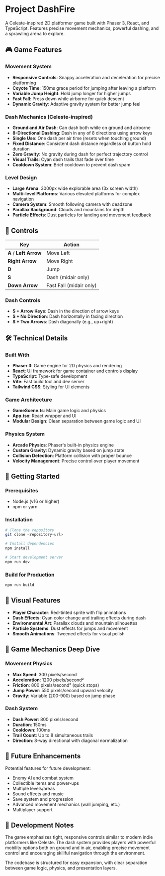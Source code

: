 # Project DashFire

A Celeste-inspired 2D platformer game built with Phaser 3, React, and TypeScript. Features precise movement mechanics, powerful dashing, and a sprawling arena to explore.

## 🎮 Game Features

### Movement System
- **Responsive Controls**: Snappy acceleration and deceleration for precise platforming
- **Coyote Time**: 150ms grace period for jumping after leaving a platform
- **Variable Jump Height**: Hold jump longer for higher jumps
- **Fast Fall**: Press down while airborne for quick descent
- **Dynamic Gravity**: Adaptive gravity system for better jump feel

### Dash Mechanics (Celeste-inspired)
- **Ground and Air Dash**: Can dash both while on ground and airborne
- **8-Directional Dashing**: Dash in any of 8 directions using arrow keys
- **Single Use**: One dash per air time (resets when touching ground)
- **Fixed Distance**: Consistent dash distance regardless of button hold duration
- **Zero Gravity**: No gravity during dash for perfect trajectory control
- **Visual Trails**: Cyan dash trails that fade over time
- **Cooldown System**: Brief cooldown to prevent dash spam

### Level Design
- **Large Arena**: 3000px wide explorable area (3x screen width)
- **Multi-level Platforms**: Various elevated platforms for complex navigation
- **Camera System**: Smooth following camera with deadzone
- **Parallax Background**: Clouds and mountains for depth
- **Particle Effects**: Dust particles for landing and movement feedback

## 🎯 Controls

| Key | Action |
|-----|--------|
| **A** / **Left Arrow** | Move Left |
| **Right Arrow** | Move Right |
| **D** | Jump |
| **S** | Dash (midair only) |
| **Down Arrow** | Fast Fall (midair only) |

### Dash Controls
- **S + Arrow Keys**: Dash in the direction of arrow keys
- **S + No Direction**: Dash horizontally in facing direction
- **S + Two Arrows**: Dash diagonally (e.g., up+right)

## 🛠️ Technical Details

### Built With
- **Phaser 3**: Game engine for 2D physics and rendering
- **React**: UI framework for game container and controls display
- **TypeScript**: Type-safe development
- **Vite**: Fast build tool and dev server
- **Tailwind CSS**: Styling for UI elements

### Game Architecture
- **GameScene.ts**: Main game logic and physics
- **App.tsx**: React wrapper and UI
- **Modular Design**: Clean separation between game logic and UI

### Physics System
- **Arcade Physics**: Phaser's built-in physics engine
- **Custom Gravity**: Dynamic gravity based on jump state
- **Collision Detection**: Platform collision with proper bounce
- **Velocity Management**: Precise control over player movement

## 🚀 Getting Started

### Prerequisites
- Node.js (v16 or higher)
- npm or yarn

### Installation
```bash
# Clone the repository
git clone <repository-url>

# Install dependencies
npm install

# Start development server
npm run dev
```

### Build for Production
```bash
npm run build
```

## 🎨 Visual Features

- **Player Character**: Red-tinted sprite with flip animations
- **Dash Effects**: Cyan color change and trailing effects during dash
- **Environmental Art**: Parallax clouds and mountain silhouettes
- **Particle Systems**: Dust effects for jumps and movement
- **Smooth Animations**: Tweened effects for visual polish

## 🎯 Game Mechanics Deep Dive

### Movement Physics
- **Max Speed**: 300 pixels/second
- **Acceleration**: 1200 pixels/second²
- **Friction**: 800 pixels/second² (quick stops)
- **Jump Power**: 550 pixels/second upward velocity
- **Gravity**: Variable (200-900) based on jump phase

### Dash System
- **Dash Power**: 800 pixels/second
- **Duration**: 150ms
- **Cooldown**: 100ms
- **Trail Count**: Up to 8 simultaneous trails
- **Direction**: 8-way directional with diagonal normalization

## 🔮 Future Enhancements

Potential features for future development:
- Enemy AI and combat system
- Collectible items and power-ups
- Multiple levels/areas
- Sound effects and music
- Save system and progression
- Advanced movement mechanics (wall jumping, etc.)
- Multiplayer support

## 📝 Development Notes

The game emphasizes tight, responsive controls similar to modern indie platformers like Celeste. The dash system provides players with powerful mobility options both on ground and in air, enabling precise movement control and encouraging skillful navigation through the environment.

The codebase is structured for easy expansion, with clear separation between game logic, physics, and presentation layers.